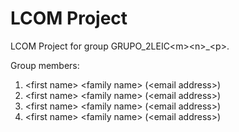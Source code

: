 # LCOM Project

LCOM Project for group GRUPO_2LEIC&lt;m&gt;&lt;n&gt;_&lt;p&gt;.

Group members:

1. &lt;first name&gt; &lt;family name&gt; (&lt;email address&gt;)
2. &lt;first name&gt; &lt;family name&gt; (&lt;email address&gt;)
3. &lt;first name&gt; &lt;family name&gt; (&lt;email address&gt;)
4. &lt;first name&gt; &lt;family name&gt; (&lt;email address&gt;)
